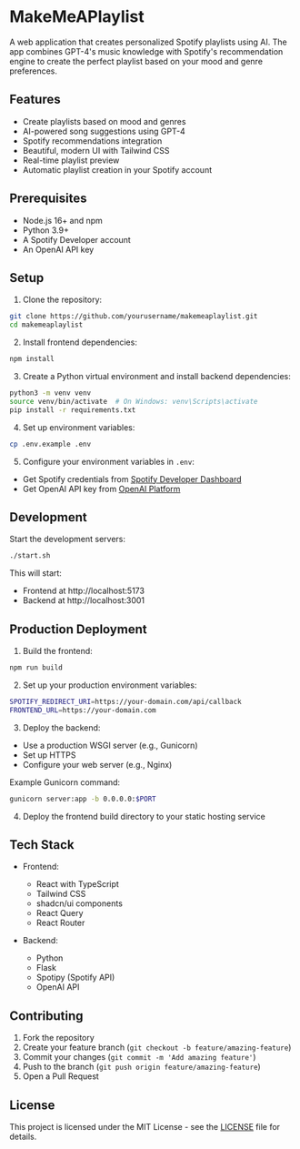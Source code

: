 # MakeMeAPlaylist

A web application that creates personalized Spotify playlists using AI. The app combines GPT-4's music knowledge with Spotify's recommendation engine to create the perfect playlist based on your mood and genre preferences.

## Features

- Create playlists based on mood and genres
- AI-powered song suggestions using GPT-4
- Spotify recommendations integration
- Beautiful, modern UI with Tailwind CSS
- Real-time playlist preview
- Automatic playlist creation in your Spotify account

## Prerequisites

- Node.js 16+ and npm
- Python 3.9+
- A Spotify Developer account
- An OpenAI API key

## Setup

1. Clone the repository:
```bash
git clone https://github.com/yourusername/makemeaplaylist.git
cd makemeaplaylist
```

2. Install frontend dependencies:
```bash
npm install
```

3. Create a Python virtual environment and install backend dependencies:
```bash
python3 -m venv venv
source venv/bin/activate  # On Windows: venv\Scripts\activate
pip install -r requirements.txt
```

4. Set up environment variables:
```bash
cp .env.example .env
```

5. Configure your environment variables in `.env`:
- Get Spotify credentials from [Spotify Developer Dashboard](https://developer.spotify.com/dashboard)
- Get OpenAI API key from [OpenAI Platform](https://platform.openai.com/account/api-keys)

## Development

Start the development servers:
```bash
./start.sh
```

This will start:
- Frontend at http://localhost:5173
- Backend at http://localhost:3001

## Production Deployment

1. Build the frontend:
```bash
npm run build
```

2. Set up your production environment variables:
```bash
SPOTIFY_REDIRECT_URI=https://your-domain.com/api/callback
FRONTEND_URL=https://your-domain.com
```

3. Deploy the backend:
- Use a production WSGI server (e.g., Gunicorn)
- Set up HTTPS
- Configure your web server (e.g., Nginx)

Example Gunicorn command:
```bash
gunicorn server:app -b 0.0.0.0:$PORT
```

4. Deploy the frontend build directory to your static hosting service

## Tech Stack

- Frontend:
  - React with TypeScript
  - Tailwind CSS
  - shadcn/ui components
  - React Query
  - React Router

- Backend:
  - Python
  - Flask
  - Spotipy (Spotify API)
  - OpenAI API

## Contributing

1. Fork the repository
2. Create your feature branch (`git checkout -b feature/amazing-feature`)
3. Commit your changes (`git commit -m 'Add amazing feature'`)
4. Push to the branch (`git push origin feature/amazing-feature`)
5. Open a Pull Request

## License

This project is licensed under the MIT License - see the [LICENSE](LICENSE) file for details.
